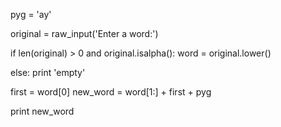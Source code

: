 pyg = 'ay'

original = raw_input('Enter a word:')

if len(original) > 0 and original.isalpha():
  word = original.lower()

else:
    print 'empty'

first = word[0]
new_word = word[1:] + first + pyg 

print new_word

